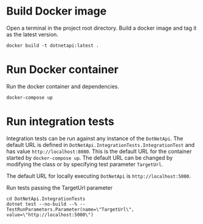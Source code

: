 # Build Docker image

Open a terminal in the project root directory. Build a docker image and tag it as the latest version.

```
docker build -t dotnetapi:latest . 
```

# Run Docker container

Run the docker container and dependencies.

```
docker-compose up
```

# Run integration tests

Integration tests can be run against any instance of the `DotNetApi`. The default URL is defined in `DotNetApi.IntegrationTests.IntegrationTest` and has value `http://localhost:8080`. This is the default URL for the container started by `docker-compose up`. The default URL can be changed by modifying the class or by specifying test parameter `TargetUrl`.

The default URL for locally executing `DotNetApi` is `http://localhost:5000`.

Run tests passing the TargetUrl parameter

```
cd DotNetApi.IntegrationTests
dotnet test --no-build --% -- TestRunParameters.Parameter(name=\"TargetUrl\", value=\"http://localhost:5000\")
```
